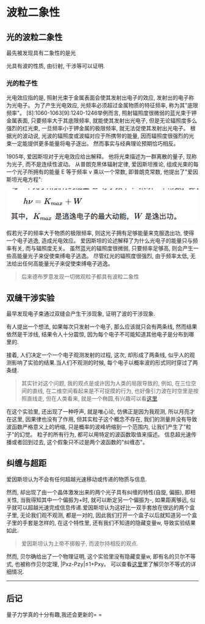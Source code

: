 # 波粒二象性

## 光的波粒二象性

最先被发现具有二象性的是光

光具有波的性质, 由衍射, 干涉等可以证明.

### 光的粒子性 

光电效应指的是, 照射光束于金属表面会使其发射出电子的效应, 发射出的电子称为光电子。 为了产生光电效应, 光频率必须超过金属物质的特征频率, 称为其"底限频率"。 [8]:1060-1063[9]:1240-1246举例而言, 照射辐照度很微弱的蓝光束于钾金属表面, 只要频率大于其底限频率, 就能使其发射出光电子, 但是无论辐照度多么强烈的红光束, 一旦频率小于钾金属的极限频率, 就无法促使其发射出光电子。 根据光的波动说, 光波的辐照度或波幅对应于所携带的能量, 因而辐照度很强烈的光束一定能提供更多能量将电子逐出。 然而事实与经典理论预期恰巧相反。 

1905年, 爱因斯坦对于光电效应给出解释。 他将光束描述为一群离散的量子, 现称为光子, 而不是连续性波动。 从普朗克黑体辐射定律, 爱因斯坦推论, 组成光束的每一个光子所拥有的能量 E 等于频率 v 乘以一个常数, 即普朗克常数, 他提出了"爱因斯坦光电方程":

![img](../img/20190225001.png)

假若光子的频率大于物质的极限频率, 则这光子拥有足够能量来克服逸出功, 使得一个电子逃逸, 造成光电效应。 爱因斯坦的论述解释了为什么光电子的能量只与频率有关, 而与辐照度无关。 虽然蓝光的辐照度很微弱, 只要频率足够高, 则会产生一些高能量光子来促使束缚电子逃逸。 尽管红光的辐照度很强烈, 由于频率太低, 无法给出任何高能量光子来促使束缚电子逃逸。 

> 后来德布罗意发现一切微观粒子都具有波粒二象性

## 双缝干涉实验

最早发现电子束通过双缝会产生干涉现象, 证明了波的干涉现象.

有人提出一个想法, 如果每次只发射一个电子, 那么应该就只会有两条线, 然而结果依然是干涉线, 结果令人十分震惊, 因为每个电子不可能知道其他电子是分布到哪里的.

接着, 人们决定一个一个电子观测发射的过程, 这次, 却形成了两条线, 似乎人的观测影响了实验的结果.当人们不观测的时候, 每个电子以概率波的形式同时穿过了两条缝.

> 其实针对这个问题, 我的观点是或许因为人类的局限导致的, 例如, 在三位空间的直线, 在二维空间看起来是不可捉摸的行为, 也好像引力波在时空里是按照直线走, 但在人类看来, 就是一个椭圆,有兴趣可以看[这里](https://t.cj.sina.com.cn/articles/view/6871571486/19993dc1e00100gbk6)

在这个实验里, 还出现了一种呼声, 就是唯心论, 仿佛正是因为我观测, 所以月亮才在这里, 因果律也没有了作用, 但其实粒子这个概念不存在, 我们的测量并没有导致波函数严格意义上的坍缩, 只是概率的波峰坍缩到一个范围内, 让我们产生了"粒子"的幻觉。 粒子的所有行为, 都可以用特定的波函数取值来描述。 信息超光速传播或者回到过去, 这个假象只不过是两个波函数的"纠缠态"。 

## 纠缠与超距

爱因斯坦认为不会有任何超越光速移动或传递的物质与信息.

然而, 却出现了由一个晶体激发出来的两个光子具有纠缠的特性(自旋, 偏振), 即相关性, 当我得知其中一个偏振为+时, 就可以断定另一个偏振为-, 如果距离够远, 似乎就可以超越光速完成信息传递.爱因斯坦认为这好比一双手套放在很远的两个盒子里, 无论我们观不观测, 都是一对的, 因此我们打开一个盒子以后就知道另一个盒子里的手套是怎样的, 在这个特性里, 还有我们不知道的隐藏变量w, 导致实验结果如此.

> 爱因斯坦认为上帝不掷骰子, 而波尔持相反的观点.

然而, 贝尔确给出了一个物理证明, 这个实验里没有隐藏变量w, 即有名的贝尔不等式, 也被称作贝尔定理, |Pxz-Pzy|≤1+Pxy。 可以查看[这里](https://www.zhihu.com/question/27037773)里了解贝尔不等式的详细情况.

---

## 后记

量子力学真的十分有趣,我还会更新的=  =